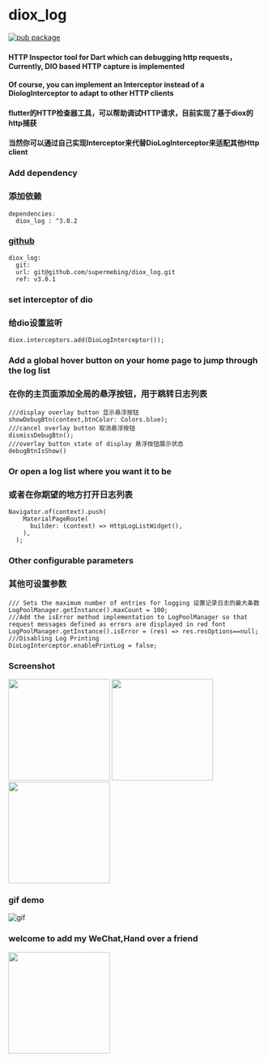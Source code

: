 
# diox_log
[![pub package](https://img.shields.io/pub/v/dio_log.svg)](https://pub.dev/packages/diox_log)
#### HTTP Inspector tool for Dart which can debugging http requests，Currently, DIO based HTTP capture is implemented
#### Of course, you can implement an Interceptor instead of a DiologInterceptor to adapt to other HTTP clients
#### flutter的HTTP检查器工具，可以帮助调试HTTP请求，目前实现了基于diox的http捕获
#### 当然你可以通过自己实现Interceptor来代替DioLogInterceptor来适配其他Http client

### Add dependency
### 添加依赖
```
dependencies:
  diox_log : ^3.0.2
```
### [github](https://github.com/supermebing/diox_log)
```
diox_log:
  git:
  url: git@github.com/supermebing/diox_log.git
  ref: v3.0.1
```
### set interceptor of dio
### 给dio设置监听
```
diox.interceptors.add(DioLogInterceptor());
```
### Add a global hover button on your home page to jump through the log list
### 在你的主页面添加全局的悬浮按钮，用于跳转日志列表
```
///display overlay button 显示悬浮按钮
showDebugBtn(context,btnColor: Colors.blue);
///cancel overlay button 取消悬浮按钮
dismissDebugBtn();
///overlay button state of display 悬浮按钮展示状态
debugBtnIsShow()
```
### Or open a log list where you want it to be
### 或者在你期望的地方打开日志列表
```
Navigator.of(context).push(
    MaterialPageRoute(
      builder: (context) => HttpLogListWidget(),
    ),
  );
```
### Other configurable parameters
### 其他可设置参数
```
/// Sets the maximum number of entries for logging 设置记录日志的最大条数
LogPoolManager.getInstance().maxCount = 100;
///Add the isError method implementation to LogPoolManager so that request messages defined as errors are displayed in red font
LogPoolManager.getInstance().isError = (res) => res.resOptions==null;
///Disabling Log Printing
DioLogInterceptor.enablePrintLog = false;
```

### Screenshot
<img src="https://raw.githubusercontent.com/flutterplugin/dio_log/develop/images/log_list.jpg" width="200">
<img src="https://raw.githubusercontent.com/flutterplugin/dio_log/develop/images/log_request.jpg" width="200">
<img src="https://raw.githubusercontent.com/flutterplugin/dio_log/develop/images/log_response.jpg" width="200">

### gif demo
![gif](https://raw.githubusercontent.com/flutterplugin/dio_log/develop/images/dio_log_example.gif)
### welcome to add my WeChat,Hand over a friend
<img src="https://raw.githubusercontent.com/flutterplugin/dio_log/develop/images/wechat.png" width="200">